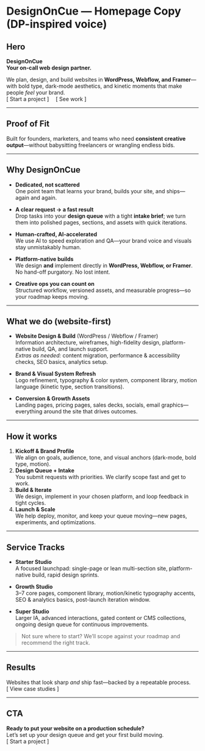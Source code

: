 # DesignOnCue — Homepage Copy (DP-inspired voice)

## Hero
**DesignOnCue**  
**Your on-call web design partner.**  

We plan, design, and build websites in **WordPress, Webflow, and Framer**—with bold type, dark-mode aesthetics, and kinetic moments that make people *feel* your brand.  
[ Start a project ]  [ See work ]

---

## Proof of Fit
Built for founders, marketers, and teams who need **consistent creative output**—without babysitting freelancers or wrangling endless bids.

---

## Why DesignOnCue
- **Dedicated, not scattered**  
  One point team that learns your brand, builds your site, and ships—again and again.

- **A clear request → a fast result**  
  Drop tasks into your **design queue** with a tight **intake brief**; we turn them into polished pages, sections, and assets with quick iterations.

- **Human-crafted, AI-accelerated**  
  We use AI to speed exploration and QA—your brand voice and visuals stay unmistakably human.

- **Platform-native builds**  
  We design **and** implement directly in **WordPress, Webflow, or Framer**. No hand-off purgatory. No lost intent.

- **Creative ops you can count on**  
  Structured workflow, versioned assets, and measurable progress—so your roadmap keeps moving.

---

## What we do (website-first)
- **Website Design & Build** (WordPress / Webflow / Framer)  
  Information architecture, wireframes, high-fidelity design, platform-native build, QA, and launch support.  
  *Extras as needed:* content migration, performance & accessibility checks, SEO basics, analytics setup.

- **Brand & Visual System Refresh**  
  Logo refinement, typography & color system, component library, motion language (kinetic type, section transitions).

- **Conversion & Growth Assets**  
  Landing pages, pricing pages, sales decks, socials, email graphics—everything around the site that drives outcomes.

---

## How it works
1. **Kickoff & Brand Profile**  
   We align on goals, audience, tone, and visual anchors (dark-mode, bold type, motion).  
2. **Design Queue + Intake**  
   You submit requests with priorities. We clarify scope fast and get to work.  
3. **Build & Iterate**  
   We design, implement in your chosen platform, and loop feedback in tight cycles.  
4. **Launch & Scale**  
   We help deploy, monitor, and keep your queue moving—new pages, experiments, and optimizations.

---

## Service Tracks
- **Starter Studio**  
  A focused launchpad: single-page or lean multi-section site, platform-native build, rapid design sprints.

- **Growth Studio**  
  3–7 core pages, component library, motion/kinetic typography accents, SEO & analytics basics, post-launch iteration window.

- **Super Studio**  
  Larger IA, advanced interactions, gated content or CMS collections, ongoing design queue for continuous improvements.

> Not sure where to start? We’ll scope against your roadmap and recommend the right track.

---

## Results
Websites that look sharp *and* ship fast—backed by a repeatable process.  
[ View case studies ]

---

## CTA
**Ready to put your website on a production schedule?**  
Let’s set up your design queue and get your first build moving.  
[ Start a project ]
